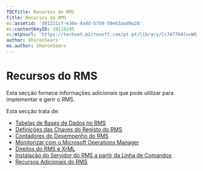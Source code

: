 ```yaml
---
TOCTitle: Recursos do RMS
Title: Recursos do RMS
ms:assetid: 'd91221cf-e38e-4add-b7b9-50e63aad9a28'
ms:contentKeyID: 18124205
ms:mtpsurl: 'https://technet.microsoft.com/pt-pt/library/Cc747764(v=WS.10)'
author: SharonSears
ms.author: SharonSears
---
```


Recursos do RMS
===============

Esta secção fornece informações adicionais que pode utilizar para implementar e gerir o RMS.

Esta secção trata de:

-   [Tabelas de Bases de Dados no RMS](https://technet.microsoft.com/a2598d74-c81f-4e1b-8839-1514cd054354)
-   [Definições das Chaves do Registo do RMS](https://technet.microsoft.com/bdb5c787-1810-45e9-bbb3-d0c2c04ca282)
-   [Contadores do Desempenho do RMS](https://technet.microsoft.com/a2f4e30d-3c6f-4e74-bd11-8f2103f88b0c)
-   [Monitorizar com o Microsoft Operations Manager](https://technet.microsoft.com/ce372598-7421-4f1f-b8eb-f62da26e85d1)
-   [Direitos do RMS e XrML](https://technet.microsoft.com/7eb5cdd1-cd48-4b2b-96b6-fc74f7b42e7f)
-   [Instalação do Servidor do RMS a partir da Linha de Comandos](https://technet.microsoft.com/b55b1e2a-dd14-4168-a37f-9cdedbec660b)
-   [Recursos Adicionais do RMS](https://technet.microsoft.com/8c41923b-e266-4a97-ae0e-10c9558b896a)
